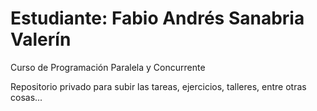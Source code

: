 # Estudiante: Fabio Andrés Sanabria Valerín

Curso de Programación Paralela y Concurrente 

Repositorio privado para subir las tareas, ejercicios, talleres, entre otras cosas...
